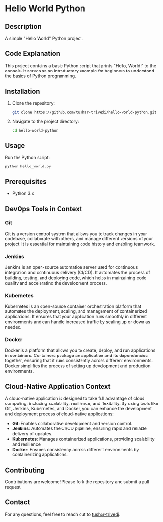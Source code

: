 # Hello World Python

## Description
A simple "Hello World" Python project.

## Code Explanation
This project contains a basic Python script that prints "Hello, World!" to the console. It serves as an introductory example for beginners to understand the basics of Python programming.

## Installation
1. Clone the repository:
    ```bash
    git clone https://github.com/tushar-trivedi/hello-world-python.git
    ```
2. Navigate to the project directory:
    ```bash
    cd hello-world-python
    ```

## Usage
Run the Python script:
```bash
python hello_world.py
```

## Prerequisites
- Python 3.x

## DevOps Tools in Context

### Git
Git is a version control system that allows you to track changes in your codebase, collaborate with others, and manage different versions of your project. It is essential for maintaining code history and enabling teamwork.

### Jenkins
Jenkins is an open-source automation server used for continuous integration and continuous delivery (CI/CD). It automates the process of building, testing, and deploying code, which helps in maintaining code quality and accelerating the development process.

### Kubernetes
Kubernetes is an open-source container orchestration platform that automates the deployment, scaling, and management of containerized applications. It ensures that your application runs smoothly in different environments and can handle increased traffic by scaling up or down as needed.

### Docker
Docker is a platform that allows you to create, deploy, and run applications in containers. Containers package an application and its dependencies together, ensuring that it runs consistently across different environments. Docker simplifies the process of setting up development and production environments.

## Cloud-Native Application Context
A cloud-native application is designed to take full advantage of cloud computing, including scalability, resilience, and flexibility. By using tools like Git, Jenkins, Kubernetes, and Docker, you can enhance the development and deployment process of cloud-native applications:

- **Git**: Enables collaborative development and version control.
- **Jenkins**: Automates the CI/CD pipeline, ensuring rapid and reliable delivery of updates.
- **Kubernetes**: Manages containerized applications, providing scalability and resilience.
- **Docker**: Ensures consistency across different environments by containerizing applications.

## Contributing
Contributions are welcome! Please fork the repository and submit a pull request.

## Contact
For any questions, feel free to reach out to [tushar-trivedi](https://github.com/tushar-trivedi).
